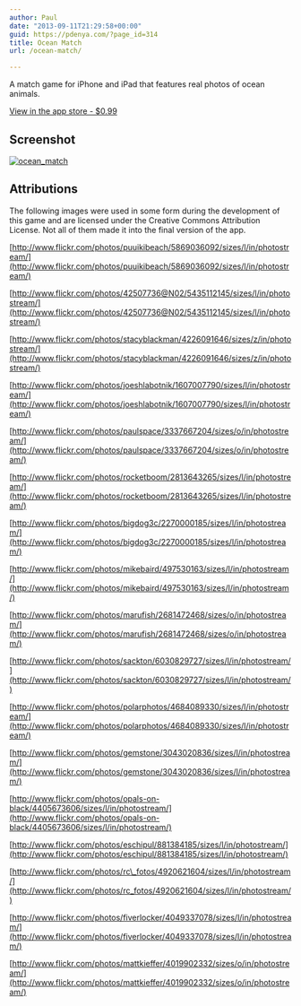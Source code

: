 ```yaml
---
author: Paul
date: "2013-09-11T21:29:58+00:00"
guid: https://pdenya.com/?page_id=314
title: Ocean Match
url: /ocean-match/

---
```

A match game for iPhone and iPad that features real photos of ocean animals.

[View in the app store - $0.99](https://itunes.apple.com/us/app/ocean-match!/id525300221?mt=8)

## Screenshot

[![ocean_match](/wp-content/uploads/2013/08/ocean_match-576x1024.png)](/wp-content/uploads/2013/08/ocean_match.png)

## Attributions

The following images were used in some form during the development of this game and are licensed under the Creative Commons Attribution License. Not all of them made it into the final version of the app.

[http://www.flickr.com/photos/puuikibeach/5869036092/sizes/l/in/photostream/](http://www.flickr.com/photos/puuikibeach/5869036092/sizes/l/in/photostream/)

[http://www.flickr.com/photos/42507736@N02/5435112145/sizes/l/in/photostream/](http://www.flickr.com/photos/42507736@N02/5435112145/sizes/l/in/photostream/)

[http://www.flickr.com/photos/stacyblackman/4226091646/sizes/z/in/photostream/](http://www.flickr.com/photos/stacyblackman/4226091646/sizes/z/in/photostream/)

[http://www.flickr.com/photos/joeshlabotnik/1607007790/sizes/l/in/photostream/](http://www.flickr.com/photos/joeshlabotnik/1607007790/sizes/l/in/photostream/)

[http://www.flickr.com/photos/paulspace/3337667204/sizes/o/in/photostream/](http://www.flickr.com/photos/paulspace/3337667204/sizes/o/in/photostream/)

[http://www.flickr.com/photos/rocketboom/2813643265/sizes/l/in/photostream/](http://www.flickr.com/photos/rocketboom/2813643265/sizes/l/in/photostream/)

[http://www.flickr.com/photos/bigdog3c/2270000185/sizes/l/in/photostream/](http://www.flickr.com/photos/bigdog3c/2270000185/sizes/l/in/photostream/)

[http://www.flickr.com/photos/mikebaird/497530163/sizes/l/in/photostream/](http://www.flickr.com/photos/mikebaird/497530163/sizes/l/in/photostream/)

[http://www.flickr.com/photos/marufish/2681472468/sizes/o/in/photostream/](http://www.flickr.com/photos/marufish/2681472468/sizes/o/in/photostream/)

[http://www.flickr.com/photos/sackton/6030829727/sizes/l/in/photostream/](http://www.flickr.com/photos/sackton/6030829727/sizes/l/in/photostream/)

[http://www.flickr.com/photos/polarphotos/4684089330/sizes/l/in/photostream/](http://www.flickr.com/photos/polarphotos/4684089330/sizes/l/in/photostream/)

[http://www.flickr.com/photos/gemstone/3043020836/sizes/l/in/photostream/](http://www.flickr.com/photos/gemstone/3043020836/sizes/l/in/photostream/)

[http://www.flickr.com/photos/opals-on-black/4405673606/sizes/l/in/photostream/](http://www.flickr.com/photos/opals-on-black/4405673606/sizes/l/in/photostream/)

[http://www.flickr.com/photos/eschipul/881384185/sizes/l/in/photostream/](http://www.flickr.com/photos/eschipul/881384185/sizes/l/in/photostream/)

[http://www.flickr.com/photos/rc\_fotos/4920621604/sizes/l/in/photostream/](http://www.flickr.com/photos/rc_fotos/4920621604/sizes/l/in/photostream/)

[http://www.flickr.com/photos/fiverlocker/4049337078/sizes/l/in/photostream/](http://www.flickr.com/photos/fiverlocker/4049337078/sizes/l/in/photostream/)

[http://www.flickr.com/photos/mattkieffer/4019902332/sizes/o/in/photostream/](http://www.flickr.com/photos/mattkieffer/4019902332/sizes/o/in/photostream/)
